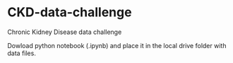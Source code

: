 # CKD-data-challenge
Chronic Kidney Disease data challenge

Dowload python notebook (.ipynb) and place it in the local drive folder with data files.
